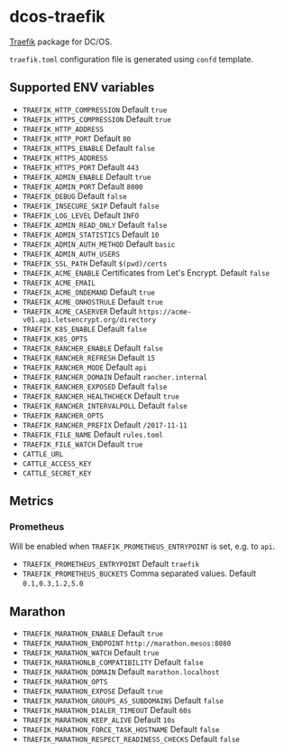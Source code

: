 # dcos-traefik

[Traefik](https://traefik.io) package for DC/OS.

`traefik.toml` configuration file is generated using `confd` template.

## Supported ENV variables

 * `TRAEFIK_HTTP_COMPRESSION` Default `true`
 * `TRAEFIK_HTTPS_COMPRESSION` Default `true`
 * `TRAEFIK_HTTP_ADDRESS`
 * `TRAEFIK_HTTP_PORT` Default `80`
 * `TRAEFIK_HTTPS_ENABLE` Default `false`
 * `TRAEFIK_HTTPS_ADDRESS`
 * `TRAEFIK_HTTPS_PORT` Default `443`
 * `TRAEFIK_ADMIN_ENABLE` Default `true`
 * `TRAEFIK_ADMIN_PORT` Default `8000`
 * `TRAEFIK_DEBUG` Default `false`
 * `TRAEFIK_INSECURE_SKIP` Default `false`
 * `TRAEFIK_LOG_LEVEL` Default `INFO`
 * `TRAEFIK_ADMIN_READ_ONLY` Default `false`
 * `TRAEFIK_ADMIN_STATISTICS` Default `10`
 * `TRAEFIK_ADMIN_AUTH_METHOD` Default `basic`
 * `TRAEFIK_ADMIN_AUTH_USERS`
 * `TRAEFIK_SSL_PATH` Default `$(pwd)/certs`
 * `TRAEFIK_ACME_ENABLE` Certificates from Let's Encrypt. Default `false`
 * `TRAEFIK_ACME_EMAIL`
 * `TRAEFIK_ACME_ONDEMAND` Default `true`
 * `TRAEFIK_ACME_ONHOSTRULE` Default `true`
 * `TRAEFIK_ACME_CASERVER` Default `https://acme-v01.api.letsencrypt.org/directory`
 * `TRAEFIK_K8S_ENABLE` Default `false`
 * `TRAEFIK_K8S_OPTS`
 * `TRAEFIK_RANCHER_ENABLE` Default `false`
 * `TRAEFIK_RANCHER_REFRESH` Default `15`
 * `TRAEFIK_RANCHER_MODE` Default `api`
 * `TRAEFIK_RANCHER_DOMAIN` Default `rancher.internal`
 * `TRAEFIK_RANCHER_EXPOSED` Default `false`
 * `TRAEFIK_RANCHER_HEALTHCHECK` Default `true`
 * `TRAEFIK_RANCHER_INTERVALPOLL` Default `false`
 * `TRAEFIK_RANCHER_OPTS`
 * `TRAEFIK_RANCHER_PREFIX` Default `/2017-11-11`
 * `TRAEFIK_FILE_NAME` Default `rules.toml`
 * `TRAEFIK_FILE_WATCH` Default `true`
 * `CATTLE_URL`
 * `CATTLE_ACCESS_KEY`
 * `CATTLE_SECRET_KEY`


## Metrics

### Prometheus

Will be enabled when `TRAEFIK_PROMETHEUS_ENTRYPOINT` is set, e.g. to `api`.

 * `TRAEFIK_PROMETHEUS_ENTRYPOINT` Default `traefik`
 * `TRAEFIK_PROMETHEUS_BUCKETS` Comma separated values. Default `0.1,0.3,1.2,5.0`


## Marathon

 * `TRAEFIK_MARATHON_ENABLE` Default `true`
 * `TRAEFIK_MARATHON_ENDPOINT` `http://marathon.mesos:8080`
 * `TRAEFIK_MARATHON_WATCH` Default `true`
 * `TRAEFIK_MARATHONLB_COMPATIBILITY` Default `false`
 * `TRAEFIK_MARATHON_DOMAIN` Default `marathon.localhost`
 * `TRAEFIK_MARATHON_OPTS`
 * `TRAEFIK_MARATHON_EXPOSE` Default `true`
 * `TRAEFIK_MARATHON_GROUPS_AS_SUBDOMAINS` Default `false`
 * `TRAEFIK_MARATHON_DIALER_TIMEOUT` Default `60s`
 * `TRAEFIK_MARATHON_KEEP_ALIVE` Default `10s`
 * `TRAEFIK_MARATHON_FORCE_TASK_HOSTNAME` Default `false`
 * `TRAEFIK_MARATHON_RESPECT_READINESS_CHECKS` Default `false`
